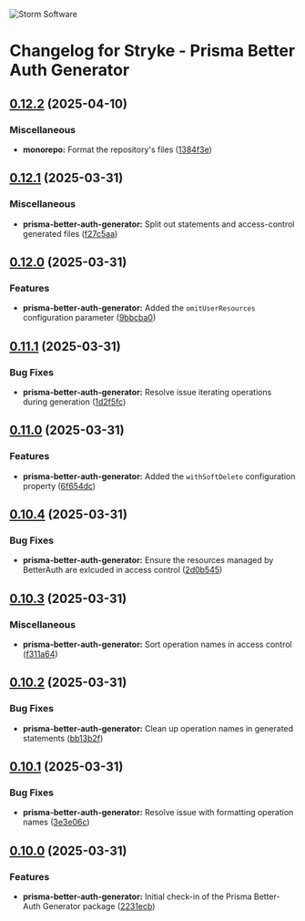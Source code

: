 ![Storm Software](https://public.storm-cdn.com/brand-banner.png)

# Changelog for Stryke - Prisma Better Auth Generator

## [0.12.2](https://github.com/storm-software/stryke/releases/tag/prisma-better-auth-generator%400.12.2) (2025-04-10)

### Miscellaneous

- **monorepo:** Format the repository's files
  ([1384f3e](https://github.com/storm-software/stryke/commit/1384f3e))

## [0.12.1](https://github.com/storm-software/stryke/releases/tag/prisma-better-auth-generator%400.12.1) (2025-03-31)

### Miscellaneous

- **prisma-better-auth-generator:** Split out statements and access-control
  generated files
  ([f27c5aa](https://github.com/storm-software/stryke/commit/f27c5aa))

## [0.12.0](https://github.com/storm-software/stryke/releases/tag/prisma-better-auth-generator%400.12.0) (2025-03-31)

### Features

- **prisma-better-auth-generator:** Added the `omitUserResources` configuration
  parameter ([9bbcba0](https://github.com/storm-software/stryke/commit/9bbcba0))

## [0.11.1](https://github.com/storm-software/stryke/releases/tag/prisma-better-auth-generator%400.11.1) (2025-03-31)

### Bug Fixes

- **prisma-better-auth-generator:** Resolve issue iterating operations during
  generation
  ([1d2f5fc](https://github.com/storm-software/stryke/commit/1d2f5fc))

## [0.11.0](https://github.com/storm-software/stryke/releases/tag/prisma-better-auth-generator%400.11.0) (2025-03-31)

### Features

- **prisma-better-auth-generator:** Added the `withSoftDelete` configuration
  property ([6f654dc](https://github.com/storm-software/stryke/commit/6f654dc))

## [0.10.4](https://github.com/storm-software/stryke/releases/tag/prisma-better-auth-generator%400.10.4) (2025-03-31)

### Bug Fixes

- **prisma-better-auth-generator:** Ensure the resources managed by BetterAuth
  are exlcuded in access control
  ([2d0b545](https://github.com/storm-software/stryke/commit/2d0b545))

## [0.10.3](https://github.com/storm-software/stryke/releases/tag/prisma-better-auth-generator%400.10.3) (2025-03-31)

### Miscellaneous

- **prisma-better-auth-generator:** Sort operation names in access control
  ([f311a64](https://github.com/storm-software/stryke/commit/f311a64))

## [0.10.2](https://github.com/storm-software/stryke/releases/tag/prisma-better-auth-generator%400.10.2) (2025-03-31)

### Bug Fixes

- **prisma-better-auth-generator:** Clean up operation names in generated
  statements
  ([bb13b2f](https://github.com/storm-software/stryke/commit/bb13b2f))

## [0.10.1](https://github.com/storm-software/stryke/releases/tag/prisma-better-auth-generator%400.10.1) (2025-03-31)

### Bug Fixes

- **prisma-better-auth-generator:** Resolve issue with formatting operation
  names ([3e3e06c](https://github.com/storm-software/stryke/commit/3e3e06c))

## [0.10.0](https://github.com/storm-software/stryke/releases/tag/prisma-better-auth-generator%400.10.0) (2025-03-31)

### Features

- **prisma-better-auth-generator:** Initial check-in of the Prisma Better-Auth
  Generator package
  ([2231ecb](https://github.com/storm-software/stryke/commit/2231ecb))
